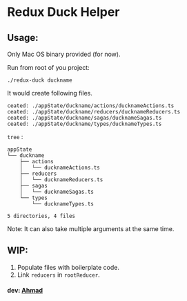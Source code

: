 # Redux Duck Helper

## Usage:

Only Mac OS binary provided (for now).

Run from root of you project:

```
./redux-duck duckname
```

It would create following files.

```
ceated: ./appState/duckname/actions/ducknameActions.ts
ceated: ./appState/duckname/reducers/ducknameReducers.ts
ceated: ./appState/duckname/sagas/ducknameSagas.ts
ceated: ./appState/duckname/types/ducknameTypes.ts
```

`tree` :

```
appState
└── duckname
    ├── actions
    │   └── ducknameActions.ts
    ├── reducers
    │   └── ducknameReducers.ts
    ├── sagas
    │   └── ducknameSagas.ts
    └── types
        └── ducknameTypes.ts

5 directories, 4 files

```

Note: It can also take multiple arguments at the same time.

## WIP:

1. Populate files with boilerplate code.
2. Link `reducers` in `rootReducer`.

#### dev: [Ahmad](https://github.com/ahmad2smile)
